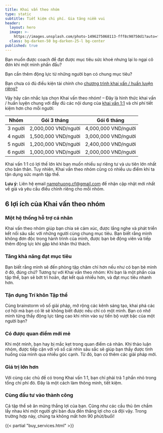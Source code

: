 ```yaml
---
title: Khai vấn theo nhóm
type: static
subtitle: Tiết kiệm chi phí. Gia tăng niềm vui
header:
  layout: hero
  image: >-
    https://images.unsplash.com/photo-1496275068113-fff8c90750d1?auto=format&fit=crop&w=1000
  class: bg-darken-50 bg-darken-25-l bg-center
published: true
---
```

  
Bạn muốn được coach để đạt được mục tiêu sức khoẻ nhưng lại lo ngại cô đơn khi một mình phấn đấu?

Bạn cần thêm động lực từ những người bạn có chung mục tiêu?

Bạn chưa có đủ điều kiện tài chính cho [chương trình khai vấn / huấn luyện riêng?](/1-on-1-coaching)

Vậy hãy cân nhắc lựa chọn Khai vấn theo nhóm! – Đây là hình thức khai vấn / huấn luyện chung với đầy đủ các nội dung của [khai vấn 1:1](/1-on-1-coaching) và chi phí tiết kiệm hơn cho mỗi người:

<div class="">
  <div class="overflow-auto">
    <table class="w-100 center collapse ba b--black-10" cellspacing="0">
      <thead>
        <tr class="triped--near-white ">
          <th class="bn fw6 tl pa2 pa3-ns bg-white ttu">Nhóm</th>
          <th class="bn fw6 tl pa2 pa3-ns bg-white ttu">Gói 3 tháng</th>
          <th class="bn fw6 tl pa2 pa3-ns bg-white ttu">Gói 6 tháng</th>
        </tr>
      </thead>
      <tbody class="lh-copy">
        <tr class="striped--near-white ">
          <td class="bn pa2 pa3-ns">3 người</td>
          <td class="bn pa2 pa3-ns">2,000,000 VND/người</td>
          <td class="bn pa2 pa3-ns">4,000,000 VND/người</td>
        </tr>
        <tr class="striped--near-white ">
          <td class="bn pa2 pa3-ns">4 người</td>
          <td class="bn pa2 pa3-ns">1,500,000 VND/người</td>
          <td class="bn pa2 pa3-ns">3,000,000 VND/người</td>
        </tr>
        <tr class="striped--near-white ">
          <td class="bn pa2 pa3-ns">5 người</td>
          <td class="bn pa2 pa3-ns">1,200,000 VND/người</td>
          <td class="bn pa2 pa3-ns">2,400,000 VND/người</td>
        </tr>
        <tr class="striped--near-white ">
          <td class="bn pa2 pa3-ns">6 người</td>
          <td class="bn pa2 pa3-ns">1,000,000 VND/người</td>
          <td class="bn pa2 pa3-ns">2,000,000 VND/người</td>
        </tr>
      </tbody>
    </table>
  </div>
</div>

Khai vấn 1:1 có lợi thế lớn khi bạn muốn nhiều sự riêng tư và ưu tiên lớn nhất cho bản thân. Tuy nhiên, Khai vấn theo nhóm cũng có nhiều ưu điểm khi ta tận dụng sức mạnh tập thể.

**Lưu ý:** Liên hệ email namphuong.cf@gmail.com để nhận cập nhật mới nhất về giá và yêu cầu điều chỉnh riêng cho mỗi nhóm.

<article class="full bt bb b--black-10 mb4">
  <h2 class="lh-title f3 b pl3-m pl4-l tc">6 lợi ích của Khai vấn theo nhóm</h2>
  <section class="flex flex-wrap w-100">
    <div class="w-100 w-50-m w-50-l pa3 pa4-l bg-near-white">
      <h3 class="lh-title f4">Một hệ thống hỗ trợ cá nhân</h3>
      <p class="lh-copy measure">
        Khai vấn theo nhóm giúp bạn chia sẻ cảm xúc, được lắng nghe và phát triển kết nối sâu sắc với những người cùng chung mục tiêu. Bạn biết rằng mình không đơn độc trong hành trình của mình, được bạn bè động viên và tiếp thêm động lực khi gặp khó khăn thử thách.
      </p>
    </div>
    <div class="w-100 w-50-m w-50-l pa3 pa4-l bg-lightest-blue">
      <h3 class="lh-title f4">Tăng khả năng đạt mục tiêu</h3>
      <p class="lh-copy measure">
        Bạn biết rằng mình sẽ đến phòng tập chăm chỉ hơn nếu như có bạn bè mình ở đó, đúng chứ? Tương tự với Khai vấn theo nhóm: Khi bạn là một phần của tập thể, bạn sẽ bớt trì hoãn, đạt kết quả nhiều hơn, và đạt mục tiêu nhanh hơn.
      </p>
    </div>
    <div class="w-100 w-50-m w-50-l pa3 pa4-l bg-washed-blue">
      <h3 class="lh-title f4">Tận dụng Trí khôn Tập thể</h3>
      <p class="lh-copy measure">
        Cùng brainstorm vô số giải pháp, mở rộng các kênh sáng tạo, khai phá các cơ hội mà bạn có lẽ sẽ không biết được nếu chỉ có một mình. Bạn có nhớ mình từng thấy động lực tăng cao khi nhìn vào sự tiến bộ vượt bậc của một người bạn?
      </p>
    </div>
    <div class="w-100 w-50-m w-50-l pa3 pa4-l bg-near-white">
      <h3 class="lh-title f4">Có được quan điểm mới mẻ</h3>
      <p class="lh-copy measure">
        Khi một mình, bạn hay bị mắc kẹt trong quan điểm cá nhân. Khi thảo luận nhóm, được tiếp cận với vô số cái nhìn sâu sắc sẽ giúp bạn thấy được tình huống của mình qua nhiều góc cạnh. Từ đó, bạn có thêm các giải pháp mới.
      </p>
    </div>
    <div class="w-100 w-50-m w-50-l pa3 pa4-l bg-lightest-blue">
      <h3 class="lh-title f4">Giá trị lớn hơn</h3>
      <p class="lh-copy measure">
        Với cùng các chủ đề có trong Khai vấn 1:1, bạn chỉ phải trả 1 phần nhỏ trong tổng chi phí đó. Đây là một cách làm thông minh, tiết kiệm.
      </p>
    </div>
    <div class="w-100 w-50-m w-50-l pa3 pa4-l bg-washed-blue">
      <h3 class="lh-title f4">Cùng đầu tư vào thành công</h3>
      <p class="lh-copy measure">
        Cả tập thể sẽ ăn mừng thắng lợi của bạn. Cũng như các cầu thủ ôm chầm lấy nhau khi một người ghi bàn đưa đến thắng lợi cho cả đội vậy. Trong trường hợp này, chúng ta không mất hơn 90 phút/buổi!
      </p>
    </div>
  </section>
</article>

{{< partial "buy_services.html" >}}
